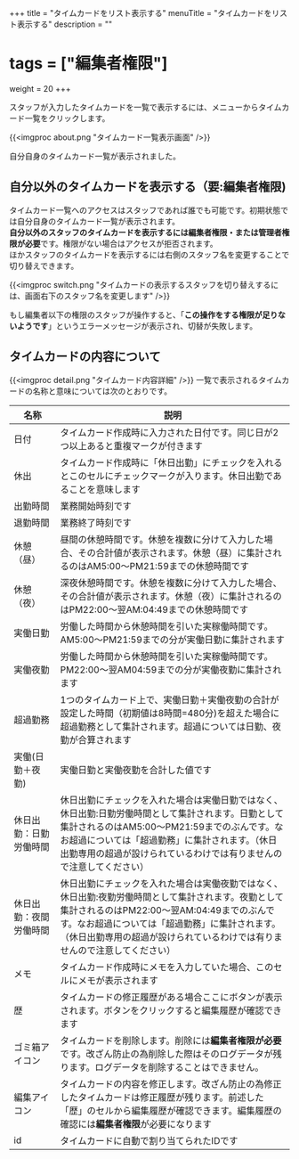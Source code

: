 +++
title = "タイムカードをリスト表示する"
menuTitle = "タイムカードをリスト表示する"
description = ""
# tags = ["編集者権限"]
weight = 20
+++

スタッフが入力したタイムカードを一覧で表示するには、メニューからタイムカード一覧をクリックします。

{{<imgproc about.png "タイムカード一覧表示画面" />}}

自分自身のタイムカード一覧が表示されました。

## 自分以外のタイムカードを表示する（要:編集者権限)

タイムカード一覧へのアクセスはスタッフであれば誰でも可能です。初期状態では自分自身のタイムカード一覧が表示されます。  
**自分以外のスタッフのタイムカードを表示するには編集者権限・または管理者権限が必要**です。権限がない場合はアクセスが拒否されます。  
ほかスタッフのタイムカードを表示するには右側のスタッフ名を変更することで切り替えできます。

{{<imgproc switch.png "タイムカードの表示するスタッフを切り替えするには、画面右下のスタッフ名を変更します" />}}

もし編集者以下の権限のスタッフが操作すると、「**この操作をする権限が足りないようです**」というエラーメッセージが表示され、切替が失敗します。

## タイムカードの内容について

{{<imgproc detail.png "タイムカード内容詳細" />}}
一覧で表示されるタイムカードの名称と意味については次のとおりです。

|名称|説明|
|---|---|
|日付|タイムカード作成時に入力された日付です。同じ日が2つ以上あると重複マークが付きます|
|休出|タイムカード作成時に「休日出勤」にチェックを入れるとこのセルにチェックマークが入ります。休日出勤であることを意味します|
|出勤時間|業務開始時刻です|
|退勤時間|業務終了時刻です|
|休憩（昼）|昼間の休憩時間です。休憩を複数に分けて入力した場合、その合計値が表示されます。休憩（昼）に集計されるのはAM5:00〜PM21:59までの休憩時間です|
|休憩（夜）|深夜休憩時間です。休憩を複数に分けて入力した場合、その合計値が表示されます。休憩（夜）に集計されるのはPM22:00〜翌AM:04:49までの休憩時間です|
|実働日勤|労働した時間から休憩時間を引いた実稼働時間です。AM5:00〜PM21:59までの分が実働日勤に集計されます|
|実働夜勤|労働した時間から休憩時間を引いた実稼働時間です。PM22:00〜翌AM04:59までの分が実働夜勤に集計されます|
|超過勤務|1つのタイムカード上で、実働日勤＋実働夜勤の合計が設定した時間（初期値は8時間=480分)を超えた場合に超過勤務として集計されます。超過については日勤、夜勤が合算されます|
|実働(日勤＋夜勤)|実働日勤と実働夜勤を合計した値です|
|休日出勤：日勤労働時間|休日出勤にチェックを入れた場合は実働日勤ではなく、休日出勤:日勤労働時間として集計されます。日勤として集計されるのはAM5:00〜PM21:59までのぶんです。なお超過については「超過勤務」に集計されます。（休日出勤専用の超過が設けられているわけでは有りませんので注意してください）|
|休日出勤：夜間労働時間|休日出勤にチェックを入れた場合は実働夜勤ではなく、休日出勤:夜勤労働時間として集計されます。夜勤として集計されるのはPM22:00〜翌AM:04:49までのぶんです。なお超過については「超過勤務」に集計されます。（休日出勤専用の超過が設けられているわけでは有りませんので注意してください）|
|メモ|タイムカード作成時にメモを入力していた場合、このセルにメモが表示されます|
|歴|タイムカードの修正履歴がある場合ここにボタンが表示されます。ボタンをクリックすると編集履歴が確認できます|
|ゴミ箱アイコン|タイムカードを削除します。削除には**編集者権限が必要**です。改ざん防止の為削除した際はそのログデータが残ります。ログデータを削除することはできません。|
|編集アイコン|タイムカードの内容を修正します。改ざん防止の為修正したタイムカードは修正履歴が残ります。前述した「歴」のセルから編集履歴が確認できます。編集履歴の確認には**編集者権限**が必要になります|
|id|タイムカードに自動で割り当てられたIDです|

